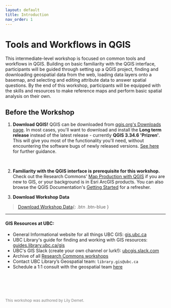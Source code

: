 ```yaml
---
layout: default
title: Introduction
nav_order: 1
---
```

# Tools and Workflows in QGIS
    

This intermediate-level workshop is focused on common tools and workflows in QGIS. Building on basic familiarity with the QGIS interface, participants will be guided through setting up a QGIS project, finding and downloading geospatial data from the web, loading data layers onto a basemap, and selecting and editing attribute data to answer spatial questions. By the end of this workshop, participants will be equipped with the skills and resources to make reference maps and perform basic spatial analysis on their own. 
<!-- perform joins and selections, -->

## Before the Workshop

1. **Download QGIS!** QGIS can be downloaded from [qgis.org's Downloads page](https://qgis.org/en/site/forusers/download.html). In most cases, you'll want to download and install the **Long term release** instead of the latest release - currently **QGIS 3.34.6 'Prizren'**. This will give you most of the functionality you'll need, without encountering the software bugs of newly released versions. [See here](https://ubc-library-rc.github.io/gis-intro-qgis/content/installing-qgis.html) for further guidance.
<br>

2. **Familiarity with the QGIS interface is prerequisite for this workshop.** Check out the Research Commons' [Map Production with QGIS](https://ubc-library-rc.github.io/gis-intro-qgis/) if you are new to GIS, or your background is in Esri ArcGIS products. You can also browse the QGIS Documentation's [Getting Started](https://docs.qgis.org/3.34/en/docs/user_manual/introduction/getting_started.html) for a refresher. 

3. **Download Workshop Data**
    
> [Download Workshop Data](https://ubc-library-rc.github.io/gis-tools-workflows/content/qgis-workshop.zip){: .btn .btn-blue }

---
#### GIS Resources at UBC:
- General Informational website for all things UBC GIS: [gis.ubc.ca](http://gis.ubc.ca/)
- UBC Library's guide for finding and working with GIS resources: [guides.library.ubc.ca/gis](http://guides.library.ubc.ca/gis)
- UBC's GIS Slack (create your own channel or lurk!): [ubcgis.slack.com](https://ubcgis.slack.com/)
- Archive of all [Research Commons workshops](https://ubc-library-rc.github.io/all.html)
- Contact UBC Library’s Geospatial team: `library.gis@ubc.ca`
- Schedule a 1:1 consult with the geospatial team [here](https://libcal.library.ubc.ca/appointments/research_commons#s-lc-public-pt)




<p style="margin-top:90px"></p>
<p style="color:grey; font-size:12px">This workshop was authored by Lily Demet.</p>
